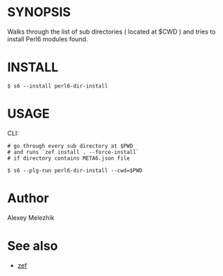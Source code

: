# SYNOPSIS

Walks through the list of sub directories ( located at $CWD ) and tries to install Perl6 modules found.

# INSTALL

    $ s6 --install perl6-dir-install

# USAGE

CLI:

    # go through every sub directory at $PWD
    # and runs `zef install . --force-install`
    # if directory contains META6.json file

    $ s6 --plg-run perl6-dir-install --cwd=$PWD

# Author

Alexey Melezhik

# See also

* [zef](https://github.com/ugexe/zef)

